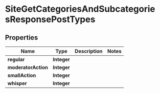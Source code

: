 

# SiteGetCategoriesAndSubcategoriesResponsePostTypes


## Properties

| Name | Type | Description | Notes |
|------------ | ------------- | ------------- | -------------|
|**regular** | **Integer** |  |  |
|**moderatorAction** | **Integer** |  |  |
|**smallAction** | **Integer** |  |  |
|**whisper** | **Integer** |  |  |



